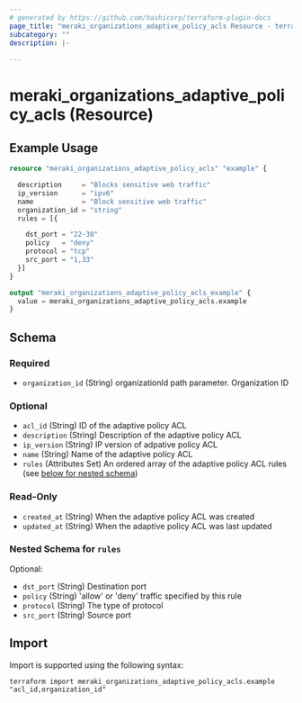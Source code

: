 ```yaml
---
# generated by https://github.com/hashicorp/terraform-plugin-docs
page_title: "meraki_organizations_adaptive_policy_acls Resource - terraform-provider-meraki"
subcategory: ""
description: |-
  
---
```


# meraki_organizations_adaptive_policy_acls (Resource)



## Example Usage

```terraform
resource "meraki_organizations_adaptive_policy_acls" "example" {

  description     = "Blocks sensitive web traffic"
  ip_version      = "ipv6"
  name            = "Block sensitive web traffic"
  organization_id = "string"
  rules = [{

    dst_port = "22-30"
    policy   = "deny"
    protocol = "tcp"
    src_port = "1,33"
  }]
}

output "meraki_organizations_adaptive_policy_acls_example" {
  value = meraki_organizations_adaptive_policy_acls.example
}
```

<!-- schema generated by tfplugindocs -->
## Schema

### Required

- `organization_id` (String) organizationId path parameter. Organization ID

### Optional

- `acl_id` (String) ID of the adaptive policy ACL
- `description` (String) Description of the adaptive policy ACL
- `ip_version` (String) IP version of adpative policy ACL
- `name` (String) Name of the adaptive policy ACL
- `rules` (Attributes Set) An ordered array of the adaptive policy ACL rules (see [below for nested schema](#nestedatt--rules))

### Read-Only

- `created_at` (String) When the adaptive policy ACL was created
- `updated_at` (String) When the adaptive policy ACL was last updated

<a id="nestedatt--rules"></a>
### Nested Schema for `rules`

Optional:

- `dst_port` (String) Destination port
- `policy` (String) 'allow' or 'deny' traffic specified by this rule
- `protocol` (String) The type of protocol
- `src_port` (String) Source port

## Import

Import is supported using the following syntax:

```shell
terraform import meraki_organizations_adaptive_policy_acls.example "acl_id,organization_id"
```
